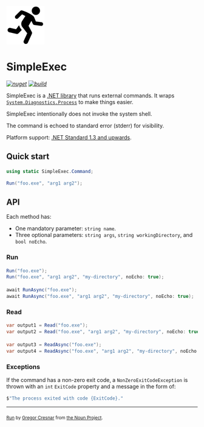 <img src="assets/simple-exec.png" width="100" />

# SimpleExec

_[![nuget](https://img.shields.io/nuget/v/SimpleExec.svg?style=flat)](https://www.nuget.org/packages/SimpleExec)_
_[![build](https://ci.appveyor.com/api/projects/status/sagnyx3o2x0bidm1/branch/master?svg=true)](https://ci.appveyor.com/project/adamralph/simple-exec/branch/master)_

SimpleExec is a [.NET library](https://www.nuget.org/packages/SimpleExec) that runs external commands. It wraps [`System.Diagnostics.Process`](https://apisof.net/catalog/System.Diagnostics.Process) to make things easier.

SimpleExec intentionally does not invoke the system shell.

The command is echoed to standard error (stderr) for visibility.

Platform support: [.NET Standard 1.3 and upwards](https://docs.microsoft.com/en-us/dotnet/standard/net-standard).

## Quick start

```C#
using static SimpleExec.Command;
```

```C#
Run("foo.exe", "arg1 arg2");
```

## API

Each method has:

- One mandatory parameter: `string name`.
- Three optional parameters: `string args`, `string workingDirectory`, and `bool noEcho`.

### Run

```C#
Run("foo.exe");
Run("foo.exe", "arg1 arg2", "my-directory", noEcho: true);

await RunAsync("foo.exe");
await RunAsync("foo.exe", "arg1 arg2", "my-directory", noEcho: true);
```

### Read

```C#
var output1 = Read("foo.exe");
var output2 = Read("foo.exe", "arg1 arg2", "my-directory", noEcho: true);

var output3 = ReadAsync("foo.exe");
var output4 = ReadAsync("foo.exe", "arg1 arg2", "my-directory", noEcho: true);
```

### Exceptions

If the command has a non-zero exit code, a `NonZeroExitCodeException` is thrown with an `int` `ExitCode` property and a message in the form of:

```C#
$"The process exited with code {ExitCode}."
```

---

<sub>[Run](https://thenounproject.com/term/target/975371) by [Gregor Cresnar](https://thenounproject.com/grega.cresnar/) from [the Noun Project](https://thenounproject.com/).</sub>
